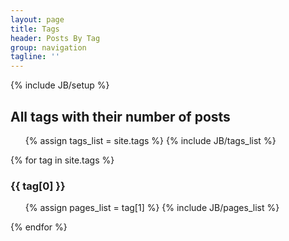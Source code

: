 ```yaml
---
layout: page
title: Tags
header: Posts By Tag
group: navigation
tagline: ''
---
```

{% include JB/setup %}

## All tags with their number of posts
<ul>
  {% assign tags_list = site.tags %}  
  {% include JB/tags_list %}
</ul>


{% for tag in site.tags %} 
  <h3 id="{{ tag[0] }}-ref">{{ tag[0] }}</h3>
  <ul>
    {% assign pages_list = tag[1] %}  
    {% include JB/pages_list %}
  </ul>
{% endfor %}
